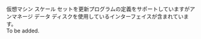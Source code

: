 <Namespace Name="Microsoft.Azure.Management.Compute.Fluent.VirtualMachineScaleSetUnmanagedDataDisk.UpdateDefinition">
  <Docs>
    <summary>仮想マシン スケール セットを更新プログラムの定義をサポートしていますがアンマネージ データ ディスクを使用しているインターフェイスが含まれています。</summary> 
    <remarks>To be added.</remarks>
  </Docs>
</Namespace>
